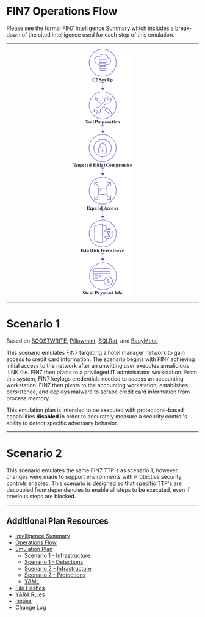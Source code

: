 # FIN7 Operations Flow

Please see the formal [FIN7 Intelligence Summary](/Enterprise/fin7/Intelligence_Summary.md) which includes a break-down of the cited intelligence used for each step of this emulation.

---

<p align="center">
  <img src="/Enterprise/fin7/Emulation_Plan/OpFlow_Diagram.png" />
</p>

---

# Scenario 1

Based on [BOOSTWRITE](https://attack.mitre.org/software/S0415//), [Pillowmint](https://attack.mitre.org/software/S0517/), [SQLRat](https://attack.mitre.org/software/S0390/), and [BabyMetal](https://www.fireeye.com/blog/threat-research/2018/08/fin7-pursuing-an-enigmatic-and-evasive-global-criminal-operation.html)

This scenario emulates FIN7 targeting a hotel manager network to gain access to credit card information. The scenario begins with FIN7 achieving initial access to the network after an unwitting user executes a malicious .LNK file. FIN7 then pivots to a privileged IT administrator workstation. From this system, FIN7 keylogs credentials needed to access an accounting workstation. FIN7 then pivots to the accounting workstation, establishes persistence, and deploys malware to scrape credit card information from process memory.

This emulation plan is intended to be executed with protections-based capabilities **disabled** in order to accurately measure a security control's ability to detect specific adversary behavior.

---

# Scenario 2
This scenario emulates the same FIN7 TTP's as scenario 1; however, changes were made to support environments with Protective security controls enabled. This scenario is designed so that specific TTP's are decoupled from dependencies to enable all steps to be executed, even if previous steps are blocked.

---

## Additional Plan Resources

- [Intelligence Summary](/fin7/Intelligence_Summary.md)
- [Operations Flow](/fin7/Operations_Flow.md)
- [Emulation Plan](/fin7/Emulation_Plan)
  - [Scenario 1 - Infrastructure](/fin7/Emulation_Plan/Scenario_1/Infrastructure.md)
  - [Scenario 1 - Detections](/fin7/Emulation_Plan/Scenario_1)
  - [Scenario 2 - Infrastructure](/fin7/Emulation_Plan/Scenario_2/Infrastructure.md)
  - [Scenario 2 - Protections](/fin7/Emulation_Plan/Scenario_2)
  - [YAML](/fin7/Emulation_Plan/yaml)
- [File Hashes](/fin7/hashes)
- [YARA Rules](/fin7/yara-rules)
- [Issues](https://github.com/attackevals/ael/issues)
- [Change Log](/fin7/CHANGE_LOG.md)
